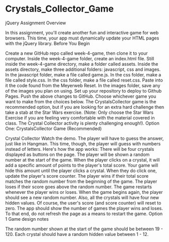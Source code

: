 # Crystals_Collector_Game

jQuery Assignment
Overview

In this assignment, you'll create another fun and interactive game for web browsers. This time, your app must dynamically update your HTML pages with the jQuery library.
Before You Begin

Create a new GitHub repo called week-4-game, then clone it to your computer.
Inside the week-4-game folder, create an index.html file.
Still inside the week-4-game directory, make a folder called assets.
Inside the assets directory, make three additional folders: javascript, css and images.
In the javascript folder, make a file called game.js.
In the css folder, make a file called style.css.
In the css folder, make a file called reset.css. Paste into it the code found from the Meyerweb Reset.
In the images folder, save any of the images you plan on using.
Set up your repository to deploy to Github Pages.
Push the above changes to GitHub.
Choose whichever game you want to make from the choices below. The CrystalsCollector game is the recommended option, but if you are looking for an extra hard challenge then take a stab at the Star Wars exercise. (Note: Only choose the Star Wars Exercise if you are feeling very comfortable with the material covered in class. The Crystal Collector activity is plenty challenging enough!).
Option One: CrystalsCollector Game (Recommended)

Crystal Collector
Watch the demo.
The player will have to guess the answer, just like in Hangman. This time, though, the player will guess with numbers instead of letters.
Here's how the app works:
There will be four crystals displayed as buttons on the page.
The player will be shown a random number at the start of the game.
When the player clicks on a crystal, it will add a specific amount of points to the player's total score.
Your game will hide this amount until the player clicks a crystal.
When they do click one, update the player's score counter.
The player wins if their total score matches the random number from the beginning of the game.
The player loses if their score goes above the random number.
The game restarts whenever the player wins or loses.
When the game begins again, the player should see a new random number. Also, all the crystals will have four new hidden values. Of course, the user's score (and score counter) will reset to zero.
The app should show the number of games the player wins and loses. To that end, do not refresh the page as a means to restart the game.
Option 1 Game design notes

The random number shown at the start of the game should be between 19 - 120.
Each crystal should have a random hidden value between 1 - 12.